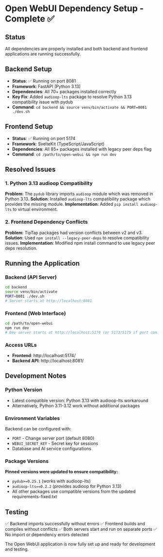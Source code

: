 # Open WebUI Dependency Setup - Complete ✅

## Status
All dependencies are properly installed and both backend and frontend applications are running successfully.

## Backend Setup
- **Status**: ✅ Running on port 8081
- **Framework**: FastAPI (Python 3.13)
- **Dependencies**: All 70+ packages installed correctly
- **Key Fix**: Added `audioop-lts` package to resolve Python 3.13 compatibility issue with pydub
- **Command**: `cd backend && source venv/bin/activate && PORT=8081 ./dev.sh`

## Frontend Setup
- **Status**: ✅ Running on port 5174
- **Framework**: SvelteKit (TypeScript/JavaScript)
- **Dependencies**: All 85+ packages installed with legacy peer deps flag
- **Command**: `cd /path/to/open-webui && npm run dev`

## Resolved Issues

### 1. Python 3.13 audioop Compatibility
**Problem**: The `pydub` library imports `audioop` module which was removed in Python 3.13.
**Solution**: Installed `audioop-lts` compatibility package which provides the missing module.
**Implementation**: Added `pip install audioop-lts` to virtual environment.

### 2. Frontend Dependency Conflicts
**Problem**: TipTap packages had version conflicts between v2 and v3.
**Solution**: Used `npm install --legacy-peer-deps` to resolve compatibility issues.
**Implementation**: Modified npm install command to use legacy peer deps resolution.

## Running the Application

### Backend (API Server)
```bash
cd backend
source venv/bin/activate
PORT=8081 ./dev.sh
# Server starts at http://localhost:8081
```

### Frontend (Web Interface)
```bash
cd /path/to/open-webui
npm run dev
# Dev server starts at http://localhost:5174 (or 5173/5175 if port conflicts)
```

### Access URLs
- **Frontend**: http://localhost:5174/
- **Backend API**: http://localhost:8081/

## Development Notes

### Python Version
- Latest compatible version: Python 3.13 with audioop-lts workaround
- Alternatively, Python 3.11-3.12 work without additional packages

### Environment Variables
Backend can be configured with:
- `PORT` - Change server port (default 8080)
- `WEBUI_SECRET_KEY` - Secret key for sessions
- Database and AI service configurations

### Package Versions
**Pinned versions were updated to ensure compatibility:**
- `pydub>=0.25.1` (works with audioop-lts)
- `audioop-lts==0.2.2` (provides audioop for Python 3.13)
- All other packages use compatible versions from the updated requirements-fixed.txt

## Testing
✅ Backend imports successfully without errors
✅ Frontend builds and compiles without conflicts
✅ Both servers start and run on separate ports
✅ No import or dependency errors detected

The Open WebUI application is now fully set up and ready for development and testing.
